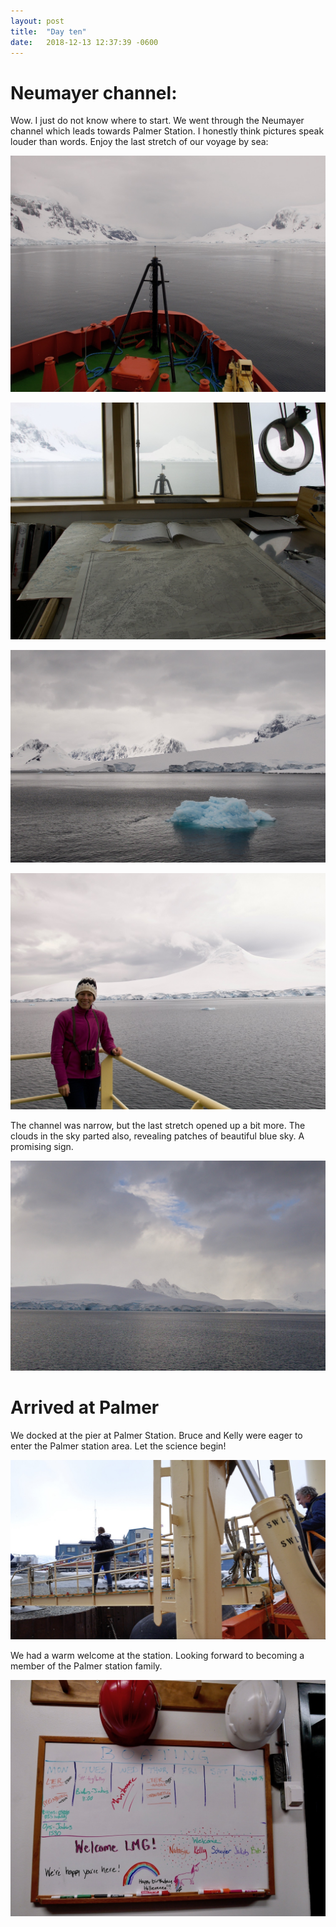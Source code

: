 ```yaml
---
layout: post
title:  "Day ten"
date:   2018-12-13 12:37:39 -0600
---
```

# Neumayer channel: 
Wow. I just do not know where to start. We went through the Neumayer channel which leads towards Palmer Station. I honestly think pictures speak louder than words. Enjoy the last stretch of our voyage by sea:

![Entering the Neumayer](/assets/blog_photos/181213/p1060208.jpg)

![Navigation with maps](/assets/blog_photos/181213/p1060238.jpg)

![Colorful ice](/assets/blog_photos/181213/p1060267.jpg)

![Happy](/assets/blog_photos/181213/p1060260.jpg)

The channel was narrow, but the last stretch opened up a bit more. The clouds in the sky parted also, revealing patches of beautiful blue sky. A promising sign.

![Happy](/assets/blog_photos/181213/p1060247.jpg)

# Arrived at Palmer
We docked at the pier at Palmer Station. Bruce and Kelly were eager to enter the Palmer station area. Let the science begin!

![Kelly and Bruce at Palmer](/assets/blog_photos/181213/20181213screenshot.jpg)

We had a warm welcome at the station. Looking forward to becoming a member of the Palmer station family.

![Welcome](/assets/blog_photos/181213/p1060278.jpg)
